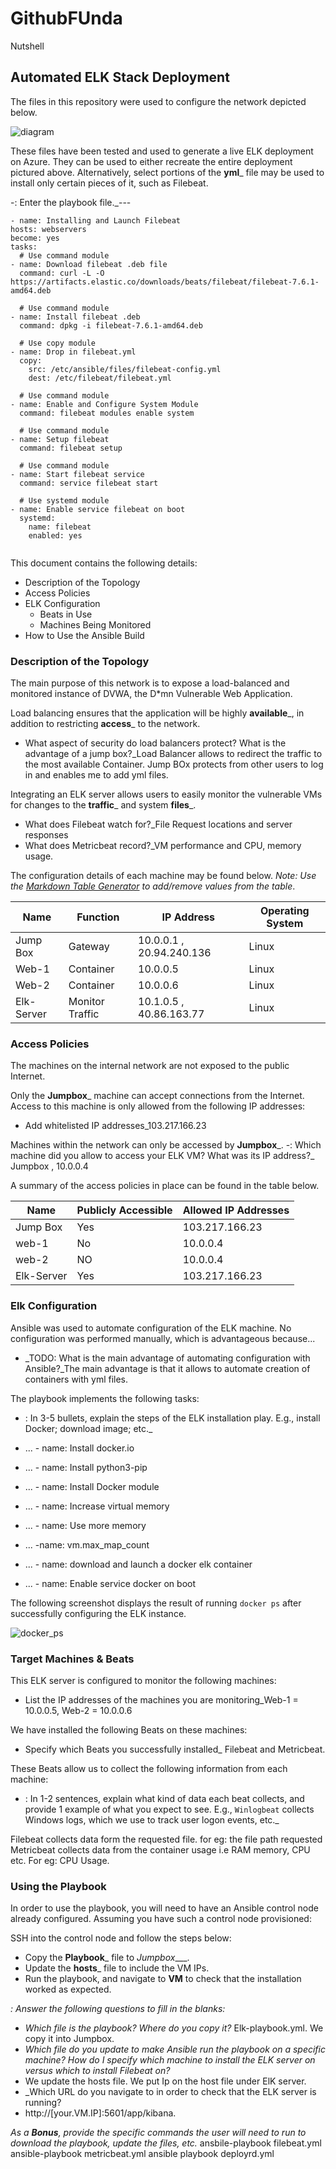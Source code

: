 # GithubFUnda
Nutshell
## Automated ELK Stack Deployment

The files in this repository were used to configure the network depicted below.

![diagram](image/Unit13-GitHubFundamental.png)

These files have been tested and used to generate a live ELK deployment on Azure. They can be used to either recreate the entire deployment pictured above. Alternatively, select portions of the __yml___ file may be used to install only certain pieces of it, such as Filebeat.

  -: Enter the playbook file._---
  
  ```
- name: Installing and Launch Filebeat
  hosts: webservers
  become: yes
  tasks:
    # Use command module
  - name: Download filebeat .deb file
    command: curl -L -O https://artifacts.elastic.co/downloads/beats/filebeat/filebeat-7.6.1-amd64.deb

    # Use command module
  - name: Install filebeat .deb
    command: dpkg -i filebeat-7.6.1-amd64.deb

    # Use copy module
  - name: Drop in filebeat.yml
    copy:
      src: /etc/ansible/files/filebeat-config.yml
      dest: /etc/filebeat/filebeat.yml

    # Use command module
  - name: Enable and Configure System Module
    command: filebeat modules enable system

    # Use command module
  - name: Setup filebeat
    command: filebeat setup

    # Use command module
  - name: Start filebeat service
    command: service filebeat start

    # Use systemd module
  - name: Enable service filebeat on boot
    systemd:
      name: filebeat
      enabled: yes
      
```

This document contains the following details:
- Description of the Topology
- Access Policies
- ELK Configuration
  - Beats in Use
  - Machines Being Monitored
- How to Use the Ansible Build


### Description of the Topology

The main purpose of this network is to expose a load-balanced and monitored instance of DVWA, the D*mn Vulnerable Web Application.

Load balancing ensures that the application will be highly __available___, in addition to restricting __access___ to the network.
- What aspect of security do load balancers protect? What is the advantage of a jump box?_Load Balancer allows to redirect the traffic to the most available Container. Jump BOx protects from other users to log in and enables me to add yml files. 

Integrating an ELK server allows users to easily monitor the vulnerable VMs for changes to the __traffic___ and system __files___.
-  What does Filebeat watch for?_File Request locations and server responses
-  What does Metricbeat record?_VM performance and CPU, memory usage.

The configuration details of each machine may be found below.
_Note: Use the [Markdown Table Generator](http://www.tablesgenerator.com/markdown_tables) to add/remove values from the table_.

| Name     | Function | IP Address | Operating System |
|----------|----------|------------|------------------|
| Jump Box | Gateway  | 10.0.0.1 , 20.94.240.136   | Linux            |
| Web-1     |Container          |10.0.0.5            |Linux                  |
| Web-2    | Container         |         10.0.0.6   |Linux                  |
| Elk-Server |  Monitor Traffic |10.1.0.5  , 40.86.163.77       |Linux            |                  

### Access Policies

The machines on the internal network are not exposed to the public Internet. 

Only the __Jumpbox___ machine can accept connections from the Internet. Access to this machine is only allowed from the following IP addresses:
-  Add whitelisted IP addresses_103.217.166.23

Machines within the network can only be accessed by __Jumpbox___.
-: Which machine did you allow to access your ELK VM? What was its IP address?_ Jumpbox , 10.0.0.4

A summary of the access policies in place can be found in the table below.

| Name     | Publicly Accessible | Allowed IP Addresses |
|----------|---------------------|----------------------|
| Jump Box | Yes              |   103.217.166.23  |
| web-1         |No                     |   10.0.0.4                   |
| web-2         |  NO                   |   10.0.0.4           |
| Elk-Server     | Yes           |103.217.166.23 
### Elk Configuration

Ansible was used to automate configuration of the ELK machine. No configuration was performed manually, which is advantageous because...
- _TODO: What is the main advantage of automating configuration with Ansible?_The main advantage is that it allows to automate creation of containers with yml files.

The playbook implements the following tasks:
- : In 3-5 bullets, explain the steps of the ELK installation play. E.g., install Docker; download image; etc._
- ... - name: Install docker.io

- ... - name: Install python3-pip
- ...  - name: Install Docker module
- ...  - name: Increase virtual memory
- ...  - name: Use more memory
- ...  -name: vm.max_map_count
- ...  - name: download and launch a docker elk container
- ...  - name: Enable service docker on boot


The following screenshot displays the result of running `docker ps` after successfully configuring the ELK instance.

![docker_ps](image/docker_ps.JPG)

### Target Machines & Beats
This ELK server is configured to monitor the following machines:
-  List the IP addresses of the machines you are monitoring_Web-1 = 10.0.0.5, Web-2 = 10.0.0.6

We have installed the following Beats on these machines:
-  Specify which Beats you successfully installed_ Filebeat and Metricbeat.

These Beats allow us to collect the following information from each machine:
- : In 1-2 sentences, explain what kind of data each beat collects, and provide 1 example of what you expect to see. E.g., `Winlogbeat` collects Windows logs, which we use to track user logon events, etc._

Filebeat collects data form the requested file. for eg: the file path requested
Metricbeat collects data from the container usage i.e RAM memory, CPU etc. For eg: CPU Usage.

### Using the Playbook
In order to use the playbook, you will need to have an Ansible control node already configured. Assuming you have such a control node provisioned: 

SSH into the control node and follow the steps below:
- Copy the __Playbook___ file to _Jumpbox____.
- Update the __hosts___ file to include the VM IPs.
- Run the playbook, and navigate to __VM__ to check that the installation worked as expected.

_: Answer the following questions to fill in the blanks:_
- _Which file is the playbook? Where do you copy it?_
Elk-playbook.yml. We copy it into Jumpbox.
- _Which file do you update to make Ansible run the playbook on a specific machine? How do I specify which machine to install the ELK server on versus which to install Filebeat on?_
- We update the hosts file. We put Ip on the host file under ElK server. 
- _Which URL do you navigate to in order to check that the ELK server is running?
- http://[your.VM.IP]:5601/app/kibana.

_As a **Bonus**, provide the specific commands the user will need to run to download the playbook, update the files, etc._
ansbile-playbook filebeat.yml
ansible-playbook metricbeat.yml
ansible playbook deployrd.yml
